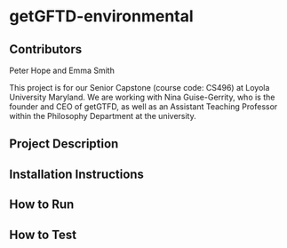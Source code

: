 # getGFTD-environmental

## Contributors
Peter Hope and Emma Smith

This project is for our Senior Capstone (course code: CS496) at Loyola University Maryland. We are working with Nina Guise-Gerrity, who is the founder and CEO of getGTFD, as well as an Assistant Teaching Professor within the Philosophy Department at the university.

## Project Description

## Installation Instructions

## How to Run

## How to Test

